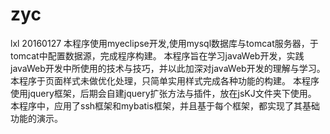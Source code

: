 ﻿# zyc
lxl
20160127
本程序使用myeclipse开发,使用mysql数据库与tomcat服务器，于tomcat中配置数据源，完成程序构建。
本程序旨在学习javaWeb开发，实践javaWeb开发中所使用的技术与技巧，并以此加深对javaWeb开发的理解与学习。
本程序于页面样式未做优化处理，只简单实用样式完成各种功能的构建。
本程序使用jquery框架，后期会自建jquery扩张方法与插件，放在jsKJ文件夹下使用。
本程序中，应用了ssh框架和mybatis框架，并且基于每个框架，都实现了其基础功能的演示。

